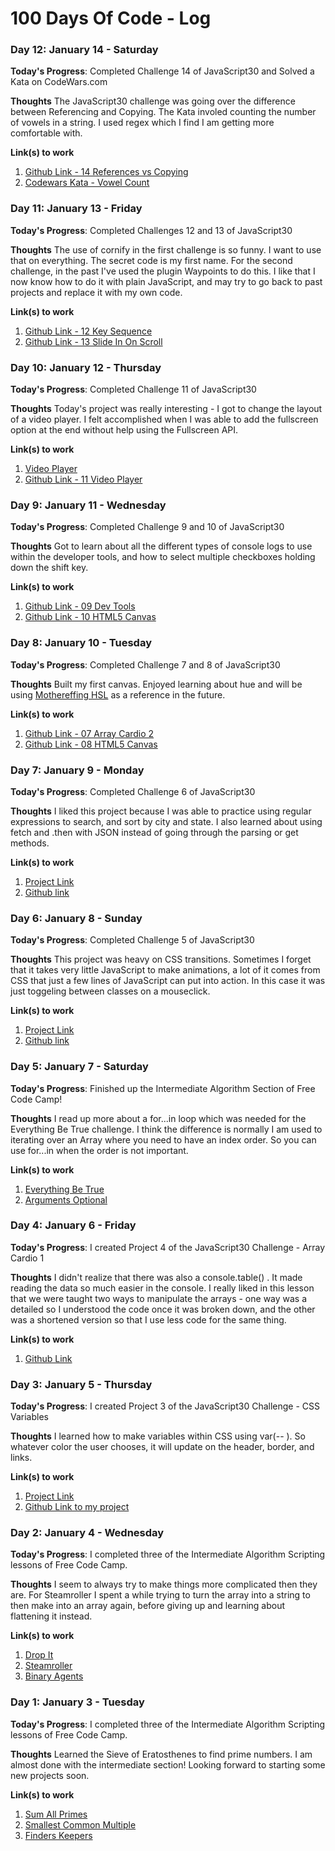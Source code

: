 # 100 Days Of Code - Log

### Day 12: January 14 - Saturday

**Today's Progress**: Completed Challenge 14 of JavaScript30 and Solved a Kata on CodeWars.com

**Thoughts** 
The JavaScript30 challenge was going over the difference between Referencing and Copying. The Kata involed counting the number of vowels in a string. I used regex which I find I am getting more comfortable with. 

**Link(s) to work**
1. [Github Link - 14 References vs Copying](https://github.com/jessmc/JavaScript30/tree/master/14References/)
2. [Codewars Kata - Vowel Count](https://www.codewars.com/kata/54ff3102c1bad923760001f3/solutions/javascript)

### Day 11: January 13 - Friday

**Today's Progress**: Completed Challenges 12 and 13 of JavaScript30

**Thoughts** 
The use of cornify in the first challenge is so funny. I want to use that on everything. The secret code is my first name. For the second challenge, in the past I've used the plugin Waypoints to do this. I like that I now know how to do it with plain JavaScript, and may try to go back to past projects and replace it with my own code.

**Link(s) to work**
1. [Github Link - 12 Key Sequence](https://github.com/jessmc/JavaScript30/tree/master/12KeySequence/)
2. [Github Link - 13 Slide In On Scroll](https://github.com/jessmc/JavaScript30/tree/master/13SlideInOnScroll)

### Day 10: January 12 - Thursday

**Today's Progress**: Completed Challenge 11 of JavaScript30

**Thoughts** 
Today's project was really interesting - I got to change the layout of a video player. I felt accomplished when I was able to add the fullscreen option at the end without help using the Fullscreen API. 

**Link(s) to work**
1. [Video Player](http://jessicaciarel.li/JavaScript30/11VideoPlayer/)
2. [Github Link - 11 Video Player](https://github.com/jessmc/JavaScript30/tree/master/11VideoPlayer)

### Day 9: January 11 - Wednesday

**Today's Progress**: Completed Challenge 9 and 10 of JavaScript30

**Thoughts** 
Got to learn about all the different types of console logs to use within the developer tools, and how to select multiple checkboxes holding down the shift key.

**Link(s) to work**
1. [Github Link - 09 Dev Tools](https://github.com/jessmc/JavaScript30/tree/master/09DevTools)
2. [Github Link - 10 HTML5 Canvas](https://github.com/jessmc/JavaScript30/tree/master/10Checkboxes)

### Day 8: January 10 - Tuesday

**Today's Progress**: Completed Challenge 7 and 8 of JavaScript30

**Thoughts** 
Built my first canvas. Enjoyed learning about hue and will be using [Mothereffing HSL](http://mothereffinghsl.com/) as a reference in the future.

**Link(s) to work**
1. [Github Link - 07 Array Cardio 2](http://jessicaciarel.li/JavaScript30/07ArrayCardio2/)
2. [Github Link - 08 HTML5 Canvas](https://github.com/jessmc/JavaScript30/tree/master/08HTML5Canvas)

### Day 7: January 9 - Monday

**Today's Progress**: Completed Challenge 6 of JavaScript30

**Thoughts** 
I liked this project because I was able to practice using regular expressions to search, and sort by city and state. I also learned about using fetch and .then with JSON instead of going through the parsing or get methods. 

**Link(s) to work**
1. [Project Link](http://jessicaciarel.li/JavaScript30/06TypeAhead/)
2. [Github link](https://github.com/jessmc/JavaScript30/tree/master/06TypeAhead)

### Day 6: January 8 - Sunday

**Today's Progress**: Completed Challenge 5 of JavaScript30

**Thoughts** 
This project was heavy on CSS transitions. Sometimes I forget that it takes very little JavaScript to make animations, a lot of it comes from CSS that just a few lines of JavaScript can put into action. In this case it was just toggeling between classes on a mouseclick. 

**Link(s) to work**
1. [Project Link](http://jessicaciarel.li/JavaScript30/05FlexPanels/)
2. [Github link](https://github.com/jessmc/JavaScript30/tree/master/05FlexPanels)

### Day 5: January 7 - Saturday

**Today's Progress**: Finished up the Intermediate Algorithm Section of Free Code Camp!

**Thoughts** 
I read up more about a for...in loop which was needed for the Everything Be True challenge. I think the difference is normally I am used to iterating over an Array where you need to have an index order. So you can use for...in when the order is not important. 

**Link(s) to work**
1. [Everything Be True](https://www.freecodecamp.com/challenges/everything-be-true)
2. [Arguments Optional](https://www.freecodecamp.com/challenges/arguments-optional)


### Day 4: January 6 - Friday

**Today's Progress**: I created Project 4 of the JavaScript30 Challenge - Array Cardio 1

**Thoughts** 
I didn't realize that there was also a console.table() . It made reading the data so much easier in the console. I really liked in this lesson that we were taught two ways to manipulate the arrays - one way was a detailed so I understood the code once it was broken down, and the other was a shortened version so that I use less code for the same thing.   

**Link(s) to work**
1. [Github Link](https://github.com/jessmc/JavaScript30/tree/master/04ArrayCardio)

### Day 3: January 5 - Thursday

**Today's Progress**: I created Project 3 of the JavaScript30 Challenge - CSS Variables

**Thoughts** 
I learned how to make variables within CSS using var(-- ). So whatever color the user chooses, it will update on the header, border, and links.  

**Link(s) to work**
1. [Project Link](http://jessicaciarel.li/JavaScript30/03UpdatingVariables/)
2. [Github Link to my project](https://github.com/jessmc/JavaScript30/tree/master/03UpdatingVariables)


### Day 2: January 4 - Wednesday

**Today's Progress**: I completed three of the Intermediate Algorithm Scripting lessons of Free Code Camp.

**Thoughts** 
I seem to always try to make things more complicated then they are. For Steamroller I spent a while trying to turn the array into a string to then make into an array again, before giving up and learning about flattening it instead. 

**Link(s) to work**
1. [Drop It](https://www.freecodecamp.com/challenges/drop-it)
2. [Steamroller](https://www.freecodecamp.com/challenges/steamroller)
3. [Binary Agents](https://www.freecodecamp.com/challenges/binary-agents)


### Day 1: January 3 - Tuesday

**Today's Progress**: I completed three of the Intermediate Algorithm Scripting lessons of Free Code Camp.

**Thoughts** 
Learned the Sieve of Eratosthenes to find prime numbers. I am almost done with the intermediate section! Looking forward to starting some new projects soon.

**Link(s) to work**
1. [Sum All Primes](https://www.freecodecamp.com/challenges/sum-all-primes)
2. [Smallest Common Multiple](https://www.freecodecamp.com/challenges/smallest-common-multiple)
3. [Finders Keepers](https://www.freecodecamp.com/challenges/finders-keepers)

